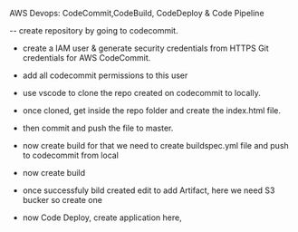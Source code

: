 AWS Devops:
CodeCommit,CodeBuild, CodeDeploy & Code Pipeline

-- create repository by going to codecommit.
- create a IAM user & generate security credentials from HTTPS Git credentials for AWS CodeCommit.
- add all codecommit permissions to this user
- use vscode to clone the repo created on codecommit to locally.
- once cloned, get inside the repo folder and create the index.html file.
- then commit and push the file to master.
- now create build for that we need to create buildspec.yml file and push to codecommit from local
- now create build 
- once successfuly bild created edit to add Artifact, here we need S3 bucker so create one

- now Code Deploy, create application here, 

